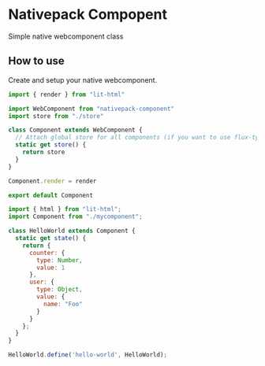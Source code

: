 # Nativepack Compopent

Simple native webcomponent class

## How to use

Create and setup your native webcomponent.

```js
import { render } from "lit-html"

import WebComponent from "nativepack-component"
import store from "./store"

class Component extends WebComponent {
  // Attach global store for all components (if you want to use flux-type store)
  static get store() {
    return store
  }
}

Component.render = render

export default Component
```

```js
import { html } from "lit-html";
import Component from "./mycomponent";

class HelloWorld extends Component {
  static get state() {
    return {
      counter: {
        type: Number,
        value: 1
      },
      user: {
        type: Object,
        value: {
          name: "Foo"
        }
      }
    };
  }
}

HelloWorld.define('hello-world', HelloWorld);
```
